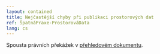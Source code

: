 ```yaml
---
layout: contained
title: Nejčastější chyby při publikaci prostorových dat
ref: ŠpatnáPraxe-ProstorováData
lang: cs
---
```


Spousta právních překážek v [přehledovém dokumentu]. 

[přehledovém dokumentu]: ../../přílohy/správa-dat/Oblasti%20a%20témata%20správy%20dat.pdf "Oblasti a témata správy dat"
